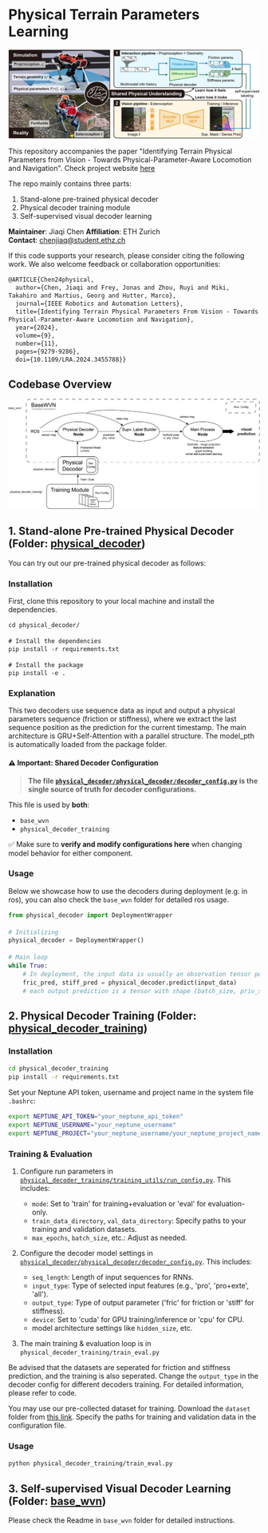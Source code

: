 # Physical Terrain Parameters Learning

![Framework Overview](.docs/header_figure.jpg)

This repository accompanies the paper "Identifying Terrain Physical Parameters from Vision - Towards Physical-Parameter-Aware Locomotion and Navigation". Check project website [here](https://bit.ly/3Xo5AA8)

The repo mainly contains three parts: 
1. Stand-alone pre-trained physical decoder
2. Physical decoder training module
3. Self-supervised visual decoder learning


**Maintainer**: Jiaqi Chen 
**Affiliation**: ETH Zurich  
**Contact**: chenjiaq@student.ethz.ch 

If this code supports your research, please consider citing the following work. We also welcome feedback or collaboration opportunities:
```
@ARTICLE{Chen24physical,
  author={Chen, Jiaqi and Frey, Jonas and Zhou, Ruyi and Miki, Takahiro and Martius, Georg and Hutter, Marco},
  journal={IEEE Robotics and Automation Letters}, 
  title={Identifying Terrain Physical Parameters From Vision - Towards Physical-Parameter-Aware Locomotion and Navigation}, 
  year={2024},
  volume={9},
  number={11},
  pages={9279-9286},
  doi={10.1109/LRA.2024.3455788}}

```

## Codebase Overview
![Codebase Overview](.docs/codebase.png)

## 1. Stand-alone Pre-trained Physical Decoder (Folder: [physical_decoder](physical_decoder/))
You can try out our pre-trained physical decoder as follows:


### Installation
First, clone this repository to your local machine and install the dependencies.
```shell
cd physical_decoder/

# Install the dependencies
pip install -r requirements.txt

# Install the package
pip install -e .
```

### Explanation
This two decoders use sequence data as input and output a physical parameters sequence (friction or stiffness), where we extract the last sequence position as the prediction for the current timestamp. 
The main architecture is GRU+Self-Attention with a parallel structure.
The model_pth is automatically loaded from the package folder. 

#### ⚠️ Important: Shared Decoder Configuration

> **The file [`physical_decoder/physical_decoder/decoder_config.py`](physical_decoder/physical_decoder/decoder_config.py) is the **single source of truth** for decoder configurations.**

This file is used by **both**:
- `base_wvn`
- `physical_decoder_training`

✅ Make sure to **verify and modify configurations here** when changing model behavior for either component.

### Usage
Below we showcase how to use the decoders during deployment (e.g. in ros), you can also check the `base_wvn` folder for detailed ros usage.

```python
from physical_decoder import DeploymentWrapper

# Initializing
physical_decoder = DeploymentWrapper()

# Main loop
while True:
    # In deployment, the input data is usually an observation tensor per step with shape (batch_size, feature_dim)
    fric_pred, stiff_pred = physical_decoder.predict(input_data)
    # each output prediction is a tensor with shape (batch_size, priv_size = 4 feet)

```

## 2. Physical Decoder Training (Folder: [physical_decoder_training](physical_decoder_training/))

### Installation
```bash
cd physical_decoder_training
pip install -r requirements.txt
```

Set your Neptune API token, username and project name in the system file `.bashrc`:
```bash
export NEPTUNE_API_TOKEN="your_neptune_api_token"
export NEPTUNE_USERNAME="your_neptune_username"
export NEPTUNE_PROJECT="your_neptune_username/your_neptune_project_name"
```
### Training & Evaluation

1. Configure run parameters in [`physical_decoder_training/training_utils/run_config.py`](physical_decoder_training/training_utils/run_config.py). This includes:
    - `mode`: Set to 'train' for training+evaluation or 'eval' for evaluation-only.
    - `train_data_directory`, `val_data_directory`: Specify paths to your training and validation datasets.
    - `max_epochs`, `batch_size`, etc.: Adjust as needed.

2. Configure the decoder model settings in [`physical_decoder/physical_decoder/decoder_config.py`](physical_decoder/physical_decoder/decoder_config.py). This includes:
    - `seq_length`: Length of input sequences for RNNs.
    - `input_type`: Type of selected input features (e.g., 'pro', 'pro+exte', 'all').
    - `output_type`: Type of output parameter ('fric' for friction or 'stiff' for stiffness).
    - `device`: Set to 'cuda' for GPU training/inference or 'cpu' for CPU.
    - model architecture settings like `hidden_size`, etc.
    
3. The main training & evaluation loop is in `physical_decoder_training/train_eval.py`

Be advised that the datasets are seperated for friction and stiffness prediction, and the training is also seperated. Change the `output_type` in the decoder config for different decoders training. For detailed information, please refer to code.

You may use our pre-collected dataset for training. Download the `dataset` folder from [this link](https://drive.google.com/drive/folders/1GiX66anCw4DuOGTlS3FzBez0hATTrJbL?usp=drive_link). Specify the paths for training and validation data in the configuration file.


### Usage
```bash
python physical_decoder_training/train_eval.py
```
## 3. Self-supervised Visual Decoder Learning (Folder: [base_wvn](base_wvn/))

Please check the Readme in `base_wvn` folder for detailed instructions.
